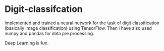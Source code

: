 # Digit-classifcation

Implemented and trained a neural network for the task of digit classification (basically image classification) using TensorFlow. Then i have also used numpy and pandas for data pre processing. 

Deep Learning is fun. 

